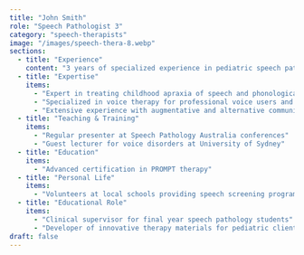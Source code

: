 ```yaml
---
title: "John Smith"
role: "Speech Pathologist 3"
category: "speech-therapists"
image: "/images/speech-thera-8.webp"
sections:
  - title: "Experience"
    content: "3 years of specialized experience in pediatric speech pathology and voice disorders"
  - title: "Expertise"
    items:
      - "Expert in treating childhood apraxia of speech and phonological disorders"
      - "Specialized in voice therapy for professional voice users and post-surgical rehabilitation"
      - "Extensive experience with augmentative and alternative communication (AAC) devices"
  - title: "Teaching & Training"
    items:
      - "Regular presenter at Speech Pathology Australia conferences"
      - "Guest lecturer for voice disorders at University of Sydney"
  - title: "Education"
    items:
      - "Advanced certification in PROMPT therapy"
  - title: "Personal Life"
    items:
      - "Volunteers at local schools providing speech screening programs"
  - title: "Educational Role"
    items:
      - "Clinical supervisor for final year speech pathology students"
      - "Developer of innovative therapy materials for pediatric clients"
draft: false
---
```

